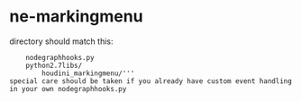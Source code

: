 # ne-markingmenu

directory should match this:
```HOUDINI_USER_PREF_DIR/
    nodegraphhooks.py
    python2.7libs/
        houdini_markingmenu/'''
special care should be taken if you already have custom event handling in your own nodegraphhooks.py


